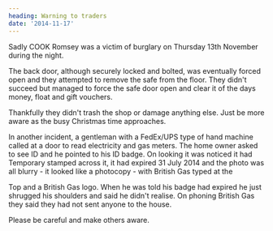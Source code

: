 ```yaml
---
heading: Warning to traders
date: '2014-11-17'
---
```

Sadly COOK Romsey was a victim of burglary on Thursday 13th November during the night.

The back door, although securely locked and bolted, was eventually forced open and they attempted to remove the safe from the floor. They didn't succeed but managed to force the safe door open and clear it of the days money, float and gift vouchers.

Thankfully they didn't trash the shop or damage anything else.
Just be more aware as the busy Christmas time approaches.

In another incident, a gentleman with a FedEx/UPS type of hand machine called at a door to read electricity and gas meters. The home owner asked to see ID and he pointed to his ID badge. On looking it was noticed it had Temporary stamped across it, it had expired 31 July 2014 and the photo was all blurry - it looked like a photocopy - with British Gas typed at the

Top and a British Gas logo. When he was told his badge had expired he just shrugged his shoulders and said he didn't realise. On phoning British Gas they said they had not sent anyone to the house.

Please be careful and make others aware.
